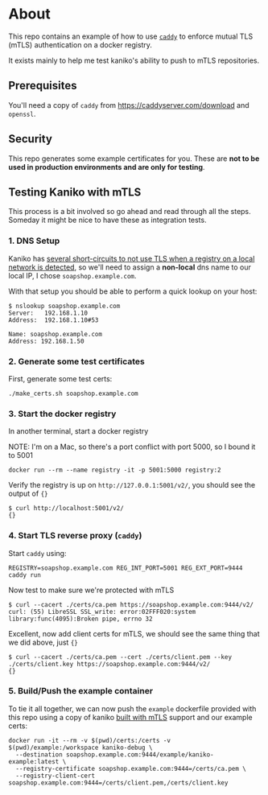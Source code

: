# About

This repo contains an example of how to use
[`caddy`](https://github.com/caddyserver/caddy) to enforce mutual TLS (mTLS)
authentication on a docker registry.

It exists mainly to help me test kaniko's ability to push to mTLS repositories.

## Prerequisites

You'll need a copy of `caddy` from https://caddyserver.com/download and
`openssl`.

## Security

This repo generates some example certificates for you. These are **not
to be used in production environments and are only for testing**.

## Testing Kaniko with mTLS

This process is a bit involved so go ahead and read through all the steps.
Someday it might be nice to have these as integration tests.

### 1. DNS Setup

Kaniko has [several short-circuits to not use TLS when a registry on a local
network is
detected](https://github.com/google/go-containerregistry/blob/main/pkg/name/registry.go#L74-L95),
so we'll need to assign a **non-local** dns name to our local IP, I chose
`soapshop.example.com`.

With that setup you should be able to perform a quick lookup on your host:

```console
$ nslookup soapshop.example.com
Server:   192.168.1.10
Address:  192.168.1.10#53

Name: soapshop.example.com
Address: 192.168.1.50
```

### 2. Generate some test certificates

First, generate some test certs:

```console
./make_certs.sh soapshop.example.com
```

### 3. Start the docker registry

In another terminal, start a docker registry

NOTE: I'm on a Mac, so there's a port conflict with port 5000, so I bound it to 5001

```console
docker run --rm --name registry -it -p 5001:5000 registry:2
```

Verify the registry is up on `http://127.0.0.1:5001/v2/`, you should see the
output of `{}`

```console
$ curl http://localhost:5001/v2/
{}
```

### 4. Start TLS reverse proxy (`caddy`)

Start `caddy` using:

```console
REGISTRY=soapshop.example.com REG_INT_PORT=5001 REG_EXT_PORT=9444 caddy run
```

Now test to make sure we're protected with mTLS

```console
$ curl --cacert ./certs/ca.pem https://soapshop.example.com:9444/v2/
curl: (55) LibreSSL SSL_write: error:02FFF020:system library:func(4095):Broken pipe, errno 32
```

Excellent, now add client certs for mTLS, we should see the same thing that we
did above, just `{}`

```console
$ curl --cacert ./certs/ca.pem --cert ./certs/client.pem --key ./certs/client.key https://soapshop.example.com:9444/v2/
{}
```

### 5. Build/Push the example container

To tie it all together, we can now push the `example` dockerfile provided with
this repo using a copy of kaniko [built with
mTLS](https://github.com/GoogleContainerTools/kaniko/pull/2180) support and our
example certs:

```
docker run -it --rm -v $(pwd)/certs:/certs -v $(pwd)/example:/workspace kaniko-debug \
  --destination soapshop.example.com:9444/example/kaniko-example:latest \
  --registry-certificate soapshop.example.com:9444=/certs/ca.pem \
  --registry-client-cert soapshop.example.com:9444=/certs/client.pem,/certs/client.key
```